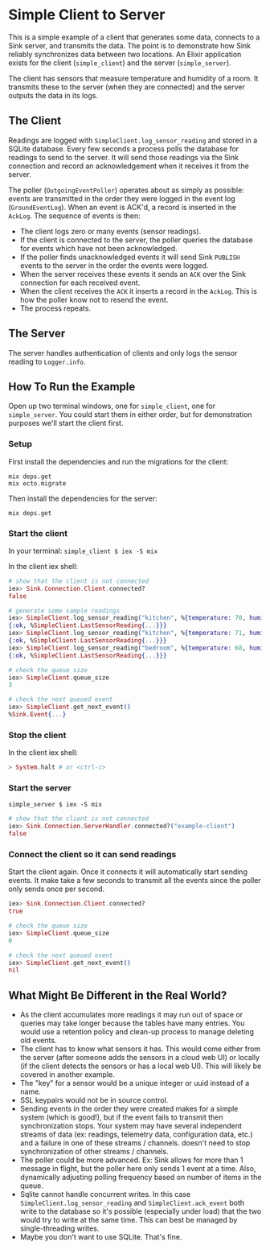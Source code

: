 # Simple Client to Server

This is a simple example of a client that generates some data, connects to a Sink server, and transmits the data. The point is to demonstrate how Sink reliably synchronizes data between two locations. An Elixir application exists for the client (`simple_client`) and the server (`simple_server`).

The client has sensors that measure temperature and humidity of a room. It transmits these to the server (when they are connected) and the server outputs the data in its logs.

## The Client

Readings are logged with `SimpleClient.log_sensor_reading` and stored in a SQLite database. Every few seconds a process polls the database for readings to send to the server. It will send those readings via the Sink connection and record an acknowledgement when it receives it from the server.

The poller (`OutgoingEventPoller`) operates about as simply as possible: events are transmitted in the order they were logged in the event log (`GroundEventLog`). When an event is ACK'd, a record is inserted in the `AckLog`. The sequence of events is then:

* The client logs zero or many events (sensor readings).
* If the client is connected to the server, the poller queries the database for events which have not been acknowledged.
* If the poller finds unacknowledged events it will send Sink `PUBLISH` events to the server in the order the events were logged.
* When the server receives these events it sends an `ACK` over the Sink connection for each received event.
* When the client receives the `ACK` it inserts a record in the `AckLog`. This is how the poller know not to resend the event.
* The process repeats.

## The Server

The server handles authentication of clients and only logs the sensor reading to `Logger.info`.

## How To Run the Example

Open up two terminal windows, one for `simple_client`, one for `simple_server`. You could start them in either order, but for demonstration purposes we'll start the client first.

### Setup

First install the dependencies and run the migrations for the client:
```
mix deps.get
mix ecto.migrate
```

Then install the dependencies for the server:
```
mix deps.get
```

### Start the client

In your terminal: `simple_client $ iex -S mix`

In the client iex shell:
```elixir
# show that the client is not connected
iex> Sink.Connection.Client.connected?
false

# generate some sample readings
iex> SimpleClient.log_sensor_reading("kitchen", %{temperature: 70, humidity: 40})
{:ok, %SimpleClient.LastSensorReading{...}}}
iex> SimpleClient.log_sensor_reading("kitchen", %{temperature: 71, humidity: 39})
{:ok, %SimpleClient.LastSensorReading{...}}}
iex> SimpleClient.log_sensor_reading("bedroom", %{temperature: 68, humidity: 35})
{:ok, %SimpleClient.LastSensorReading{...}}}

# check the queue size
iex> SimpleClient.queue_size
3

# check the next queued event
iex> SimpleClient.get_next_event()
%Sink.Event{...}
```

### Stop the client
In the client iex shell:
```elixir
> System.halt # or <ctrl-c>
```

### Start the server

`simple_server $ iex -S mix`

```elixir
# show that the client is not connected
iex> Sink.Connection.ServerHandler.connected?("example-client")
false
```

### Connect the client so it can send readings

Start the client again. Once it connects it will automatically start sending events. It make take a few seconds to transmit all the events since the poller only sends once per second.
```elixir
iex> Sink.Connection.Client.connected?
true

# check the queue size
iex> SimpleClient.queue_size
0

# check the next queued event
iex> SimpleClient.get_next_event()
nil
```

## What Might Be Different in the Real World?

* As the client accumulates more readings it may run out of space or queries may take longer because the tables have many entries. You would use a retention policy and clean-up process to manage deleting old events.
* The client has to know what sensors it has. This would come either from the server (after someone adds the sensors in a cloud web UI) or locally (if the client detects the sensors or has a local web UI). This will likely be covered in another example.
* The "key" for a sensor would be a unique integer or uuid instead of a name.
* SSL keypairs would not be in source control.
* Sending events in the order they were created makes for a simple system (which is good!), but if the event fails to transmit then synchronization stops. Your system may have several independent streams of data (ex: readings, telemetry data, configuration data, etc.) and a failure in one of these streams / channels. doesn't need to stop synchronization of other streams / channels.
* The poller could be more advanced. Ex: Sink allows for more than 1 message in flight, but the poller here only sends 1 event at a time. Also, dynamically adjusting polling frequency based on number of items in the queue.
* Sqlite cannot handle concurrent writes. In this case `SimpleClient.log_sensor_reading` and `SimpleClient.ack_event` both write to the database so it's possible (especially under load) that the two would try to write at the same time. This can best be managed by single-threading writes.
* Maybe you don't want to use SQLite. That's fine.